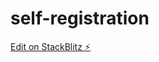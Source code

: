 # self-registration

[Edit on StackBlitz ⚡️](https://stackblitz.com/edit/stackblitz-starters-zbxbok)
